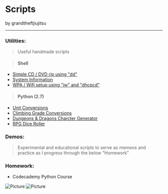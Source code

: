 Scripts
====================
by grandtheftjiujitsu
   
------------------
### Utilities:
>Useful handmade scripts

>#### Shell
* [Simple CD / DVD rip using "dd"](https://github.com/grandtheftjiujitsu/Scripts/blob/master/dvdrip.sh)
* [System Information](https://github.com/grandtheftjiujitsu/Scripts/blob/master/sysinfo.sh)
* [WPA / Wifi setup using "iw" and "dhcpcd"](https://github.com/grandtheftjiujitsu/Scripts/blob/master/wifi-wpa.sh)

>#### Python (2.7)
* [Unit Conversions](https://github.com/grandtheftjiujitsu/Scripts/blob/master/unit_conversion.py)
* [Climbing Grade Conversions](https://github.com/grandtheftjiujitsu/Scripts/blob/master/climbing_grade_conversion.py)
* [Dungeons & Dragons Charcter Generator](https://github.com/grandtheftjiujitsu/Scripts/blob/master/DDCharGen.py)
* [RPG Dice Roller](https://github.com/grandtehftjiujitsu/Scripts/blob/master/RPG_dice.py)

### Demos:
>Experimental and educational scripts to serve as memeos and practice as I progress through the below "Homework"

### Homework:
* Codecademy Python Course

![Picture](http://www.codecademy.com/assets/logo/logo--dark-blue.svg)
![Picture](http://www.bopen.eu/technologies/open-source-technologies/python-programming-language/content_logo)